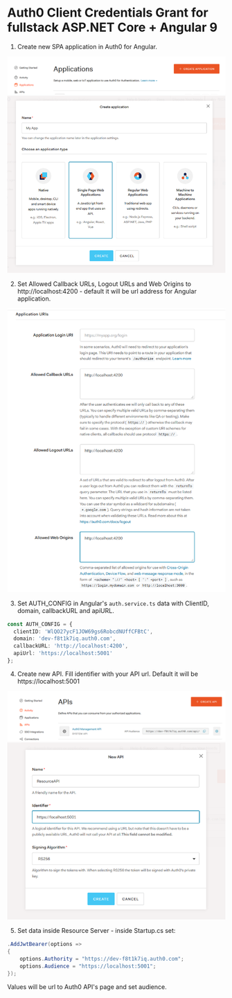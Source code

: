 # Auth0 Client Credentials Grant for fullstack ASP.NET Core + Angular 9

1. Create new SPA application in Auth0 for Angular.

![](./images/01.png)
![](./images/02.png)

2. Set Allowed Callback URLs, Logout URLs and Web Origins to http://localhost:4200 - default it will be url address for Angular application.

![](./images/03.png)


3. Set AUTH_CONFIG in Angular's `auth.service.ts` data with ClientID, domain, callbackURL and apiURL.

```ts
const AUTH_CONFIG = {
  clientID: 'WlQO27ycF1JOW69gs6RobcdNUffCFBtC',
  domain: 'dev-f8t1k7iq.auth0.com',
  callbackURL: 'http://localhost:4200',
  apiUrl: 'https://localhost:5001'
};
```

4. Create new API. Fill identifier with your API url. Default it will be https://localhost:5001

![](./images/04.png)
![](./images/05.png)

5. Set data inside Resource Server - inside Startup.cs set:

```cs
.AddJwtBearer(options =>
{
    options.Authority = "https://dev-f8t1k7iq.auth0.com";
    options.Audience = "https://localhost:5001";
});
```

Values will be url to Auth0 API's page and set audience.

